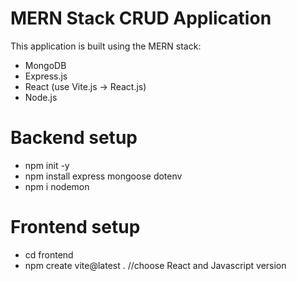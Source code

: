 # MERN Stack CRUD Application

This application is built using the MERN stack: 
- MongoDB
- Express.js
- React (use Vite.js -> React.js)
- Node.js

# Backend setup
- npm init -y
- npm install express mongoose dotenv
- npm i nodemon

# Frontend setup
- cd frontend
- npm create vite@latest .
  //choose React and Javascript version
